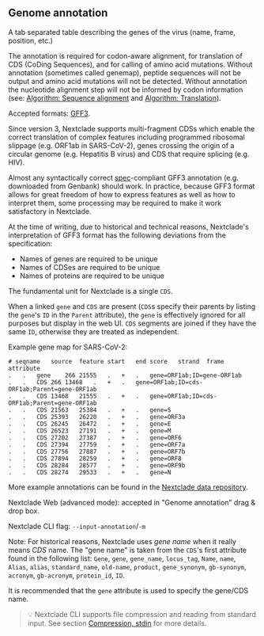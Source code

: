 ## Genome annotation

A tab separated table describing the genes of the virus (name, frame, position, etc.)

The annotation is required for codon-aware alignment, for translation of CDS (CoDing Sequences), and for calling of amino acid mutations. Without annotation (sometimes called genemap), peptide sequences will not be output and amino acid mutations will not be detected. Without annotation the nucleotide alignment step will not be informed by codon information (see: [Algorithm: Sequence alignment](../algorithm/01-sequence-alignment) and [Algorithm: Translation](../algorithm/02-translation)).

Accepted formats: [GFF3](https://github.com/The-Sequence-Ontology/Specifications/blob/master/gff3%2Emd).

Since version 3, Nextclade supports multi-fragment CDSs which enable the correct translation of complex features including programmed ribosomal slippage (e.g. ORF1ab in SARS-CoV-2), genes crossing the origin of a circular genome (e.g. Hepatitis B virus) and CDS that require splicing (e.g. HIV).

Almost any syntactically correct [spec](https://github.com/The-Sequence-Ontology/Specifications/blob/master/gff3%2Emd)-compliant GFF3 annotation (e.g. downloaded from Genbank) should work. In practice, because GFF3 format allows for great freedom of how to express features as well as how to interpret them, some processing may be required to make it work satisfactory in Nextclade.

At the time of writing, due to historical and technical reasons, Nextclade's interpretation of GFF3 format has the following deviations from the specification:

- Names of genes are required to be unique
- Names of CDSes are required to be unique
- Names of proteins are required to be unique

The fundamental unit for Nextclade is a single `CDS`.

When a linked `gene` and `CDS` are present (`CDS`s specify their parents by listing the `gene`'s `ID` in the `Parent` attribute), the `gene` is effectively ignored for all purposes but display in the web UI. `CDS` segments are joined if they have the same `ID`, otherwise they are treated as independent.

Example gene map for SARS-CoV-2:

```tsv
# seqname	source	feature	start	end	score	strand	frame	attribute
.	.	gene	266	21555	.	+	.	gene=ORF1ab;ID=gene-ORF1ab
.	.	CDS	266	13468	.	+	.	gene=ORF1ab;ID=cds-ORF1ab;Parent=gene-ORF1ab
.	.	CDS	13468	21555	.	+	.	gene=ORF1ab;ID=cds-ORF1ab;Parent=gene-ORF1ab
.	.	CDS	21563	25384	.	+	.	gene=S
.	.	CDS	25393	26220	.	+	.	gene=ORF3a
.	.	CDS	26245	26472	.	+	.	gene=E
.	.	CDS	26523	27191	.	+	.	gene=M
.	.	CDS	27202	27387	.	+	.	gene=ORF6
.	.	CDS	27394	27759	.	+	.	gene=ORF7a
.	.	CDS	27756	27887	.	+	.	gene=ORF7b
.	.	CDS	27894	28259	.	+	.	gene=ORF8
.	.	CDS	28284	28577	.	+	.	gene=ORF9b
.	.	CDS	28274	29533	.	+	.	gene=N
```

More example annotations can be found in the [Nextclade data repository](https://github.com/search?q=repo%3Anextstrain%2Fnextclade_data++path%3Agenome_annotation.gff3&type=code).

Nextclade Web (advanced mode): accepted in "Genome annotation" drag & drop box.

Nextclade CLI flag: `--input-annotation`/`-m`

Note: For historical reasons, Nextclade uses _gene name_ when it really means _CDS_ name. The "gene name" is taken from the `CDS`'s first attribute found in the following list: `Gene`, `gene`, `gene_name`, `locus_tag`, `Name`, `name`, `Alias`, `alias`, `standard_name`, `old-name`, `product`, `gene_synonym`, `gb-synonym`, `acronym`, `gb-acronym`, `protein_id`, `ID`.

It is recommended that the `gene` attribute is used to specify the gene/CDS name.

> 💡 Nextclade CLI supports file compression and reading from standard input. See section [Compression, stdin](./compression) for more details.

